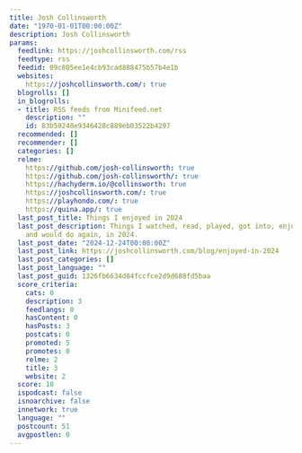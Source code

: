 ```yaml
---
title: Josh Collinsworth
date: "1970-01-01T00:00:00Z"
description: Josh Collinsworth
params:
  feedlink: https://joshcollinsworth.com/rss
  feedtype: rss
  feedid: 09c805ee1e4cb93cad888475b57b4e1b
  websites:
    https://joshcollinsworth.com/: true
  blogrolls: []
  in_blogrolls:
  - title: RSS feeds from Minifeed.net
    description: ""
    id: 83b59248e9346428c889eb03522b4297
  recommended: []
  recommender: []
  categories: []
  relme:
    https://github.com/josh-collinsworth: true
    https://github.com/josh-collinsworth/: true
    https://hachyderm.io/@collinsworth: true
    https://joshcollinsworth.com/: true
    https://playhondo.com/: true
    https://quina.app/: true
  last_post_title: Things I enjoyed in 2024
  last_post_description: Things I watched, read, played, got into, enjoyed, or did
    and would do again, in 2024.
  last_post_date: "2024-12-24T00:00:00Z"
  last_post_link: https://joshcollinsworth.com/blog/enjoyed-in-2024
  last_post_categories: []
  last_post_language: ""
  last_post_guid: 1326fb6634d84fccfce2d9d688fd5baa
  score_criteria:
    cats: 0
    description: 3
    feedlangs: 0
    hasContent: 0
    hasPosts: 3
    postcats: 0
    promoted: 5
    promotes: 0
    relme: 2
    title: 3
    website: 2
  score: 18
  ispodcast: false
  isnoarchive: false
  innetwork: true
  language: ""
  postcount: 51
  avgpostlen: 0
---
```

